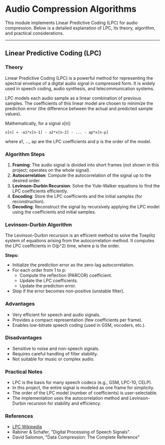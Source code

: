 # Audio Compression Algorithms

This module implements Linear Predictive Coding (LPC) for audio compression. Below is a detailed explanation of LPC, its theory, algorithm, and practical considerations.

---

## Linear Predictive Coding (LPC)

### Theory
Linear Predictive Coding (LPC) is a powerful method for representing the spectral envelope of a digital audio signal in compressed form. It is widely used in speech coding, audio synthesis, and telecommunication systems.

LPC models each audio sample as a linear combination of previous samples. The coefficients of this linear model are chosen to minimize the prediction error (the difference between the actual and predicted sample values).

Mathematically, for a signal x[n]:

    x[n] ≈ -a1*x[n-1] - a2*x[n-2] - ... - ap*x[n-p]

where a1, ..., ap are the LPC coefficients and p is the order of the model.

### Algorithm Steps
1. **Framing**: The audio signal is divided into short frames (not shown in this project; operates on the whole signal).
2. **Autocorrelation**: Compute the autocorrelation of the signal up to the desired order.
3. **Levinson-Durbin Recursion**: Solve the Yule-Walker equations to find the LPC coefficients efficiently.
4. **Encoding**: Store the LPC coefficients and the initial samples (for reconstruction).
5. **Decoding**: Reconstruct the signal by recursively applying the LPC model using the coefficients and initial samples.

### Levinson-Durbin Algorithm
The Levinson-Durbin recursion is an efficient method to solve the Toeplitz system of equations arising from the autocorrelation method. It computes the LPC coefficients in O(p^2) time, where p is the order.

**Steps:**
- Initialize the prediction error as the zero-lag autocorrelation.
- For each order from 1 to p:
  - Compute the reflection (PARCOR) coefficient.
  - Update the LPC coefficients.
  - Update the prediction error.
- Stop if the error becomes non-positive (unstable filter).

### Advantages
- Very efficient for speech and audio signals.
- Provides a compact representation (few coefficients per frame).
- Enables low-bitrate speech coding (used in GSM, vocoders, etc.).

### Disadvantages
- Sensitive to noise and non-speech signals.
- Requires careful handling of filter stability.
- Not suitable for music or complex audio.

### Practical Notes
- LPC is the basis for many speech codecs (e.g., GSM, LPC-10, CELP).
- In this project, the entire signal is modeled as one frame for simplicity.
- The order of the LPC model (number of coefficients) is user-selectable.
- The implementation uses the autocorrelation method and Levinson-Durbin recursion for stability and efficiency.

### References
- [LPC Wikipedia](https://en.wikipedia.org/wiki/Linear_predictive_coding)
- Rabiner & Schafer, "Digital Processing of Speech Signals"
- David Salomon, "Data Compression: The Complete Reference" 